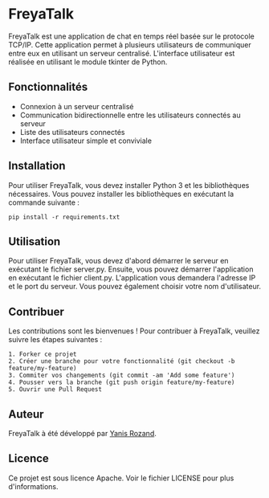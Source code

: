 # FreyaTalk
FreyaTalk est une application de chat en temps réel basée sur le protocole TCP/IP. Cette application permet à plusieurs utilisateurs de communiquer entre eux en utilisant un serveur centralisé. L'interface utilisateur est réalisée en utilisant le module tkinter de Python.

## Fonctionnalités
- Connexion à un serveur centralisé
- Communication bidirectionnelle entre les utilisateurs connectés au serveur
- Liste des utilisateurs connectés
- Interface utilisateur simple et conviviale

## Installation
Pour utiliser FreyaTalk, vous devez installer Python 3 et les bibliothèques nécessaires. Vous pouvez installer les bibliothèques en exécutant la commande suivante :

```
pip install -r requirements.txt
```

## Utilisation
Pour utiliser FreyaTalk, vous devez d'abord démarrer le serveur en exécutant le fichier server.py. Ensuite, vous pouvez démarrer l'application en exécutant le fichier client.py. L'application vous demandera l'adresse IP et le port du serveur. Vous pouvez également choisir votre nom d'utilisateur.

## Contribuer
Les contributions sont les bienvenues ! Pour contribuer à FreyaTalk, veuillez suivre les étapes suivantes :

    1. Forker ce projet
    2. Créer une branche pour votre fonctionnalité (git checkout -b feature/my-feature)
    3. Commiter vos changements (git commit -am 'Add some feature')
    4. Pousser vers la branche (git push origin feature/my-feature)
    5. Ouvrir une Pull Request

## Auteur
FreyaTalk à été développé par [Yanis Rozand](https://www.github.com/yrozand).

## Licence
Ce projet est sous licence Apache. Voir le fichier LICENSE pour plus d'informations.
